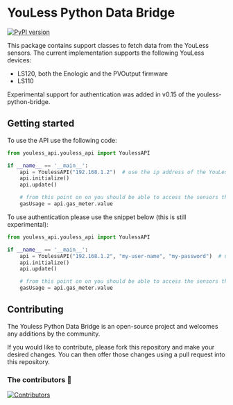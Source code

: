 # YouLess Python Data Bridge
[![PyPI version](https://badge.fury.io/py/youless-api.svg)](https://badge.fury.io/py/youless-api)

This package contains support classes to fetch data from the YouLess sensors. The current implementation
supports the following YouLess devices:

* LS120, both the Enologic and the PVOutput firmware
* LS110

Experimental support for authentication was added in v0.15 of the youless-python-bridge.

## Getting started

To use the API use the following code:

```python
from youless_api.youless_api import YoulessAPI

if __name__ == '__main__':
    api = YoulessAPI("192.168.1.2")  # use the ip address of the YouLess device
    api.initialize()
    api.update()

    # from this point on on you should be able to access the sensors through the YouLess bridge
    gasUsage = api.gas_meter.value
```

To use authentication please use the snippet below (this is still experimental):

```python
from youless_api.youless_api import YoulessAPI

if __name__ == '__main__':
    api = YoulessAPI("192.168.1.2", "my-user-name", "my-password")  # use the ip address of the YouLess device
    api.initialize()
    api.update()

    # from this point on on you should be able to access the sensors through the YouLess bridge
    gasUsage = api.gas_meter.value
```

## Contributing

The Youless Python Data Bridge is an open-source project and welcomes any additions by the community.

If you would like to contribute, please fork this repository and make your desired changes.
You can then offer those changes using a pull request into this repository.

### The contributors :star2:

[![Contributors](https://contrib.rocks/image?repo=gjong/youless-python-bridge)](https://github.com/gjong/youless-python-bridge/graphs/contributors)
